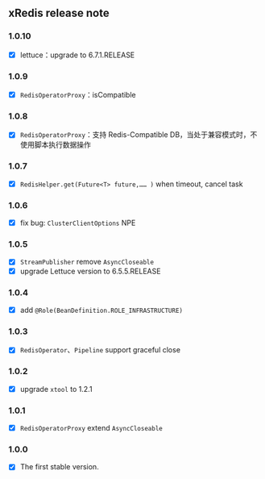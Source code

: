 ## xRedis release note

### 1.0.10

- [X] lettuce：upgrade to 6.7.1.RELEASE


### 1.0.9

- [X] `RedisOperatorProxy`：isCompatible

### 1.0.8

- [X] `RedisOperatorProxy`：支持 Redis-Compatible DB，当处于兼容模式时，不使用脚本执行数据操作

### 1.0.7

- [X] `RedisHelper.get(Future<T> future,…… )` when timeout, cancel task

### 1.0.6

- [X] fix bug: `ClusterClientOptions` NPE

### 1.0.5

- [X] `StreamPublisher` remove `AsyncCloseable`
- [X] upgrade Lettuce version to 6.5.5.RELEASE

### 1.0.4

- [X] add `@Role(BeanDefinition.ROLE_INFRASTRUCTURE)`

### 1.0.3

- [X] `RedisOperator`、`Pipeline` support graceful close

### 1.0.2

- [X] upgrade `xtool` to 1.2.1

### 1.0.1

- [X] `RedisOperatorProxy` extend `AsyncCloseable`

### 1.0.0

- [X] The first stable version.